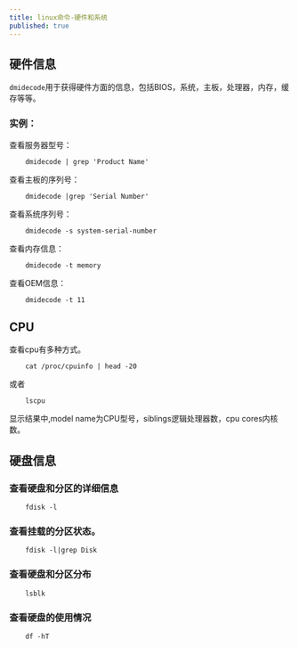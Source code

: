 ```yaml
---
title: linux命令-硬件和系统
published: true
---
```



## 硬件信息
`dmidecode`用于获得硬件方面的信息，包括BIOS，系统，主板，处理器，内存，缓存等等。

### 实例：
查看服务器型号：
```
	dmidecode | grep 'Product Name'
```
查看主板的序列号：
```
	dmidecode |grep 'Serial Number'
```
查看系统序列号：
```
	dmidecode -s system-serial-number
```
查看内存信息：
```
	dmidecode -t memory
```
查看OEM信息：
```
	dmidecode -t 11
```

## CPU
查看cpu有多种方式。
```
	cat /proc/cpuinfo | head -20
```
或者
```
	lscpu
```
显示结果中,model name为CPU型号，siblings逻辑处理器数，cpu cores内核数。

## 硬盘信息
### 查看硬盘和分区的详细信息
```
	fdisk -l
```
### 查看挂载的分区状态。
```
	fdisk -l|grep Disk
```
### 查看硬盘和分区分布
```
	lsblk
```
### 查看硬盘的使用情况
```
	df -hT
```

	
